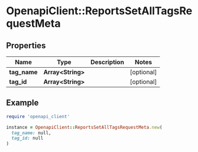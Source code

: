 # OpenapiClient::ReportsSetAllTagsRequestMeta

## Properties

| Name | Type | Description | Notes |
| ---- | ---- | ----------- | ----- |
| **tag_name** | **Array&lt;String&gt;** |  | [optional] |
| **tag_id** | **Array&lt;String&gt;** |  | [optional] |

## Example

```ruby
require 'openapi_client'

instance = OpenapiClient::ReportsSetAllTagsRequestMeta.new(
  tag_name: null,
  tag_id: null
)
```

